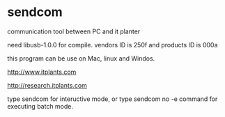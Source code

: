 # sendcom
communication tool between PC and it planter

need libusb-1.0.0 for compile.
vendors ID is 250f and products ID is 000a

this program can be use on Mac, linux and Windos.

http://www.itplants.com

http://research.itplants.com

type sendcom for inteructive mode,
or
type sendcom no -e command for executing batch mode.




